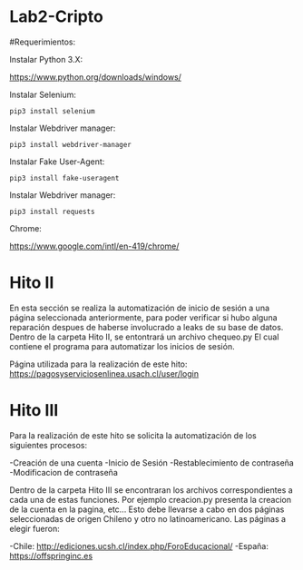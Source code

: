 # Lab2-Cripto

#Requerimientos:

Instalar Python 3.X:

https://www.python.org/downloads/windows/

Instalar Selenium:

```
pip3 install selenium
```
Instalar Webdriver manager:

```
pip3 install webdriver-manager
```
Instalar Fake User-Agent:

```
pip3 install fake-useragent
```
Instalar Webdriver manager:

```
pip3 install requests
```

Chrome:

https://www.google.com/intl/en-419/chrome/


# Hito II

En esta sección se realiza la automatización de inicio de sesión a una página seleccionada anteriormente, para poder verificar si hubo alguna reparación despues de haberse involucrado a leaks de su base de datos. Dentro de la carpeta Hito II, se entontrará un archivo chequeo.py El cual contiene el programa para automatizar los inicios de sesión.

Página utilizada para la realización de este hito: https://pagosyserviciosenlinea.usach.cl/user/login

# Hito III

Para la realización de este hito se solicita la automatización de los siguientes procesos:

  -Creación de una cuenta
  -Inicio de Sesión
  -Restablecimiento de contraseña
  -Modificacion de contraseña
  
Dentro de la carpeta Hito III se encontraran los archivos correspondientes a cada una de estas funciones. Por ejemplo creacion.py presenta la creacion de la cuenta en la pagina, etc...
Esto debe llevarse a cabo en dos páginas seleccionadas de origen Chileno y otro no latinoamericano.
Las páginas a elegir fueron:

  -Chile: http://ediciones.ucsh.cl/index.php/ForoEducacional/
  -España: https://offspringinc.es 


